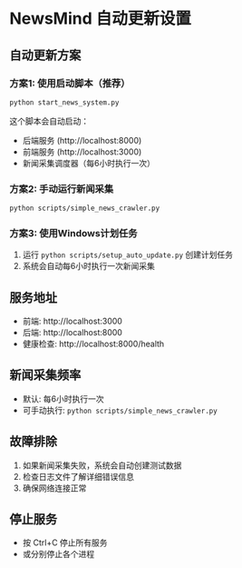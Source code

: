 # NewsMind 自动更新设置

## 自动更新方案

### 方案1: 使用启动脚本（推荐）
```bash
python start_news_system.py
```
这个脚本会自动启动：
- 后端服务 (http://localhost:8000)
- 前端服务 (http://localhost:3000)
- 新闻采集调度器（每6小时执行一次）

### 方案2: 手动运行新闻采集
```bash
python scripts/simple_news_crawler.py
```

### 方案3: 使用Windows计划任务
1. 运行 `python scripts/setup_auto_update.py` 创建计划任务
2. 系统会自动每6小时执行一次新闻采集

## 服务地址
- 前端: http://localhost:3000
- 后端: http://localhost:8000
- 健康检查: http://localhost:8000/health

## 新闻采集频率
- 默认: 每6小时执行一次
- 可手动执行: `python scripts/simple_news_crawler.py`

## 故障排除
1. 如果新闻采集失败，系统会自动创建测试数据
2. 检查日志文件了解详细错误信息
3. 确保网络连接正常

## 停止服务
- 按 Ctrl+C 停止所有服务
- 或分别停止各个进程
